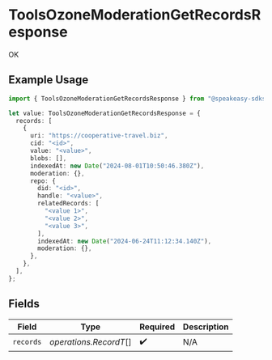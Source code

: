 # ToolsOzoneModerationGetRecordsResponse

OK

## Example Usage

```typescript
import { ToolsOzoneModerationGetRecordsResponse } from "@speakeasy-sdks/bluesky/models/operations";

let value: ToolsOzoneModerationGetRecordsResponse = {
  records: [
    {
      uri: "https://cooperative-travel.biz",
      cid: "<id>",
      value: "<value>",
      blobs: [],
      indexedAt: new Date("2024-08-01T10:50:46.380Z"),
      moderation: {},
      repo: {
        did: "<id>",
        handle: "<value>",
        relatedRecords: [
          "<value 1>",
          "<value 2>",
          "<value 3>",
        ],
        indexedAt: new Date("2024-06-24T11:12:34.140Z"),
        moderation: {},
      },
    },
  ],
};
```

## Fields

| Field                  | Type                   | Required               | Description            |
| ---------------------- | ---------------------- | ---------------------- | ---------------------- |
| `records`              | *operations.RecordT*[] | :heavy_check_mark:     | N/A                    |